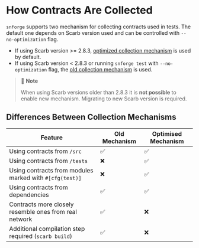 # How Contracts Are Collected

`snforge` supports two mechanism for collecting contracts used in tests.
The default one depends on Scarb version used and can be controlled with `--no-optimization` flag.

- If using Scarb version >= 2.8.3, [optimized collection mechanism](contract-collection/new-mechanism.md) is used by default.
- If using Scarb version < 2.8.3 or running `snforge test` with `--no-optimization` flag, the [old collection mechanism](contract-collection/old-mechanism.md) is used.

> 📝 **Note**
>
> When using Scarb versions older than 2.8.3 it is **not possible** to enable new mechanism.
> Migrating to new Scarb version is required.

## Differences Between Collection Mechanisms

| Feature                                                 | Old Mechanism | Optimised Mechanism |
|---------------------------------------------------------|---------------|---------------------|
| Using contracts from `/src`                             | ✅             | ✅                   |
| Using contracts from `/tests`                           | ❌             | ✅                   |
| Using contracts from modules marked with `#[cfg(test)]` | ❌             | ✅                   |
| Using contracts from dependencies                       | ✅             | ✅                   |
| Contracts more closely resemble ones from real network  | ✅             | ❌                   |
| Additional compilation step required (`scarb build`)    | ✅             | ❌                   |

